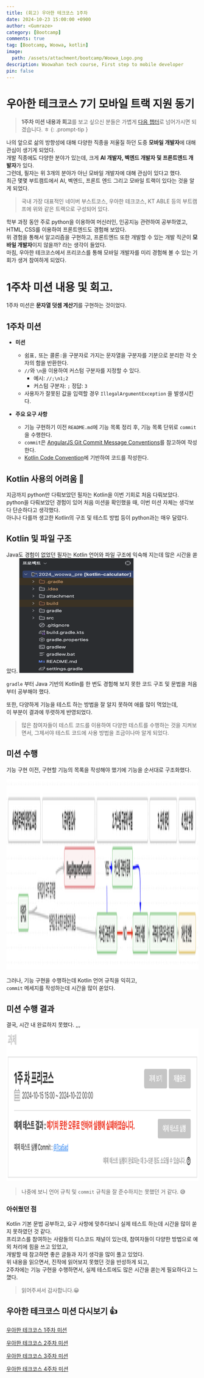 ```yaml
---
title: (회고) 우아한 테크코스 1주차
date: 2024-10-23 15:00:00 +0900
author: <Gumraze>
category: [Bootcamp]
comments: true
tag: [Bootcamp, Woowa, kotlin]
image:
  path: /assets/attachment/bootcamp/Woowa_Logo.png
description: Woowahan tech course, First step to mobile developer 
pin: false
---
```


# **우아한 테크코스 7기 모바일 트랙 지원 동기**
> **1주차 미션 내용과 회고**를 보고 싶으신 분들은 가볍게 [다음 챕터](#1주차-미션)로 넘어가시면 되겠습니다. ㅎ
{: .prompt-tip }

나의 앞으로 삶의 방향성에 대해 다양한 직종을 저울질 하던 도중 **모바일 개발자**에 대해 관심이 생기게 되었다.  
개발 직종에도 다양한 분야가 있는데, 크게 **AI 개발자, 벡엔드 개발자 및 프론트엔드 개발자**가 있다.  
그런데, 필자는 위 3개의 분야가 아닌 모바일 개발자에 대해 관심이 있다고 했다.  
최근 몇몇 부트캠트에서 AI, 벡엔드, 프론트 엔드 그리고 모바일 트랙이 있다는 것을 알게 되었다.  

> 국내 가장 대표적인 네이버 부스트코스, 우아한 테크코스, KT ABLE 등의 부트캠프에 위와 같은 트랙으로 구성되어 있다.

학부 과정 동안 주로 python을 이용하여 머신러인, 인공지능 관련하여 공부하였고,  
HTML, CSS를 이용하여 프론트엔드도 경험해 보았다.  
위 경험을 통해서 알고리즘을 구현하고, 프론트엔드 또한 개발할 수 있는 개발 직군이 **모바일 개발자**이지 않을까? 라는 생각이 들었다.  
마침, 우아한 테크코스에서 프리코스를 통해 모바일 개발자를 미리 경험해 볼 수 있는 기회가 생겨 참여하게 되었다.  

# **1주차 미션 내용 및 회고**. 
1주차 미션은 **문자열 덧셈 계산기**를 구현하는 것이었다.  

## **1주차 미션**
- **미션**
  - 쉼표`,` 또는 콜론`:`을 구분자로 가지는 문자열을 구분자를 기분으로 분리한 각 숫자의 함을 반환한다.
  - `//`와 `\n`을 이용하여 커스텀 구분자를 지정할 수 있다.
    - 예시: `//;\n1;2` 
    - 커스텀 구분자: `;` 정답: `3`
  - 사용자가 잘못된 값을 입력할 경우 `IllegalArgumentException` 을 발생시킨다.

- **주요 요구 사항**
  - 기능 구현하기 이전 `README.md`에 기능 목록 정리 후, 기능 목록 단위로 `commit`을 수행한다.
  - `commit`은 [AngularJS Git Commit Message Conventions](https://gist.github.com/stephenparish/9941e89d80e2bc58a153)를 참고하여 작성한다.
  - [Kotlin Code Convention](https://kotlinlang.org/docs/coding-conventions.html)에 기반하여 코드를 작성한다.

## **Kotlin 사용의 어려움** 😬

지금까지 python만 다뤄보았던 필자는 Kotlin을 이번 기회로 처음 다뤄보았다.  
python을 다뤄보았던 경험이 있어 처음 미션을 확인했을 때, 이번 미션 자체는 생각보다 단순하다고 생각했다.  
아니나 다를까 생고한 Kotlin의 구조 및 테스트 방법 등이 python과는 매우 달랐다.


## **Kotlin 및 파일 구조**

Java도 경험이 없었던 필자는 Kotlin 언어와 파일 구조에 익숙해 지는데 많은 시간을 쏟았다.
<img src="/assets/attachment/bootcamp/woowa_1st_1.png" alt="Kotlin Project Structure" width="300" height="300">

 `gradle` 부터 Java 기반의 Kotlin를 한 번도 경험해 보지 못한 코드 구조 및 문법을 처음부터 공부해야 했다.

또한, 다양하게 기능을 테스트 하는 방법을 잘 알지 못하여 애를 많이 먹었는데,  
이 부분이 결과에 뚜렷하게 반영되었다.

> 많은 참여자들이 테스트 코드를 이용하여 다양한 테스트를 수행하는 것을 지켜보면서, 그제서야 테스트 코드에 사용 방법을 조금이나마 알게 되었다.

## **미션 수행**
기능 구현 이전, 구현할 기능의 목록을 작성해야 했기에 기능을 순서대로 구조화했다.

<img src="/assets/attachment/bootcamp/woowa_1st_2.png" alt="Kotlin Project Structure" width="800" height="500">

그러나, 기능 구현을 수행하는데 Kotlin 언어 규칙을 익히고,  
`commit` 메세지를 작성하는데 시간을 많이 쏟았다.

## 미션 수행 결과 
결국, 시간 내 완료하지 못했다. ,,,  
<img src="/assets/attachment/bootcamp/woowa_1st_3.png" alt="Kotlin Project Structure" width="600" height="400">

> 나중에 보니 언어 규칙 및 `commit` 규칙을 잘 준수하지는 못했던 거 같다. 😅

### **아쉬웠던 점**

Kotlin 기본 문법 공부하고, 요구 사항에 맞추다보니 실제 테스트 하는데 시간을 많이 쏟지 못하였던 것 같다.  
프리코스를 참여하는 사람들의 디스코드 채널이 있는데, 참여자들이 다양한 방법으로 예외 처리에 힘을 쓰고 있었고,  
개발할 때 참고하면 좋은 글들과 자기 생각을 많이 풀고 있었다.  
위 내용을 읽으면서, 진작에 읽어보지 못했던 것을 반성하게 되고,  
2주차에는 기능 구현을 수행하면서, 실제 테스트에도 많은 시간을 쏟는게 필요하다고 느꼈다.

> 읽어주셔서 감사합니다.😀

## **우아한 테크코스 미션 다시보기 👍**
[우아한 테크코스 1주차 미션](https://gumraze-git.github.io/posts/2024_woowa_week1/)

[우아한 테크코스 2주차 미션](https://gumraze-git.github.io/posts/2024_woowa_week2/)

[우아한 테크코스 3주차 미션](https://gumraze-git.github.io/posts/2024_woowa_week3/)

[우아한 테크코스 4주차 미션](https://gumraze-git.github.io/posts/2024_woowa_week4/)
